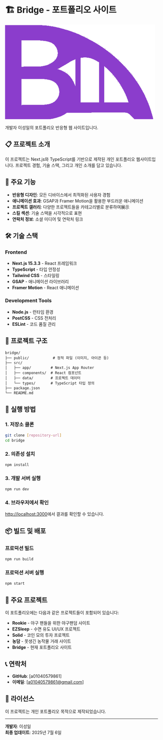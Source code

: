 # 🏗️ Bridge - 포트폴리오 사이트

![Bridge Logo](public/logo.png)

개발자 이성일의 포트폴리오 반응형 웹 사이트입니다.

## 📋 프로젝트 소개

이 프로젝트는 Next.js와 TypeScript를 기반으로 제작된 개인 포트폴리오 웹사이트입니다.
프로젝트 경험, 기술 스택, 그리고 개인 소개를 담고 있습니다.

## 🚀 주요 기능

- **반응형 디자인**: 모든 디바이스에서 최적화된 사용자 경험
- **애니메이션 효과**: GSAP과 Framer Motion을 활용한 부드러운 애니메이션
- **프로젝트 갤러리**: 다양한 프로젝트들을 카테고리별로 분류하여展示
- **스킬 섹션**: 기술 스택을 시각적으로 표현
- **연락처 정보**: 소셜 미디어 및 연락처 링크

## 🛠️ 기술 스택

### Frontend

- **Next.js 15.3.3** - React 프레임워크
- **TypeScript** - 타입 안정성
- **Tailwind CSS** - 스타일링
- **GSAP** - 애니메이션 라이브러리
- **Framer Motion** - React 애니메이션

### Development Tools

- **Node.js** - 런타임 환경
- **PostCSS** - CSS 전처리
- **ESLint** - 코드 품질 관리

## 📁 프로젝트 구조

```
bridge/
├── public/           # 정적 파일 (이미지, 아이콘 등)
├── src/
│   ├── app/         # Next.js App Router
│   ├── components/  # React 컴포넌트
│   ├── data/        # 프로젝트 데이터
│   └── types/       # TypeScript 타입 정의
├── package.json
└── README.md
```

## 🚀 실행 방법

### 1. 저장소 클론

```bash
git clone [repository-url]
cd bridge
```

### 2. 의존성 설치

```bash
npm install
```

### 3. 개발 서버 실행

```bash
npm run dev
```

### 4. 브라우저에서 확인

[http://localhost:3000](http://localhost:3000)에서 결과를 확인할 수 있습니다.

## 📦 빌드 및 배포

### 프로덕션 빌드

```bash
npm run build
```

### 프로덕션 서버 실행

```bash
npm start
```

## 🎨 주요 프로젝트

이 포트폴리오에는 다음과 같은 프로젝트들이 포함되어 있습니다:

- **Rookie** - 야구 팬들을 위한 야구팬덤 사이트
- **EZSleep** - 수면 유도 UI/UX 프로젝트
- **Solid** - 코인 모의 투자 프로젝트
- **농담** - 못생긴 농작물 거래 사이트
- **Bridge** - 현재 포트폴리오 사이트

## 📞 연락처

- **GitHub**: [a01040579861]
- **이메일**: [a01040579861@gmail.com]

## 📄 라이선스

이 프로젝트는 개인 포트폴리오 목적으로 제작되었습니다.

---

**개발자**: 이성일  
**최종 업데이트**: 2025년 7월 6일
